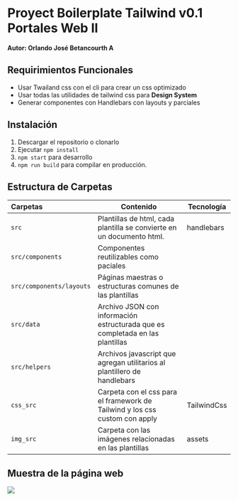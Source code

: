 # Proyect Boilerplate Tailwind v0.1 Portales Web II
**Autor: Orlando José Betancourth A**
## Requirimientos Funcionales
* Usar Twailand css con el cli para crear un css optimizado
* Usar todas las utilidades de tailwind css para **Design System**
* Generar componentes con Handlebars con layouts y parciales

## Instalación
  1. Descargar el repositorio o clonarlo
  2. Ejecutar ```npm install```
  3. ```npm start``` para desarrollo
  4. ```npm run build``` para compilar en producción.

## Estructura de Carpetas

| Carpetas | Contenido | Tecnología |
|:--|--|--|
| ```src```| Plantillas de html, cada plantilla se convierte en un documento html. | handlebars |
| ```src/components```| Componentes reutilizables como paciales | |
| ```src/components/layouts```| Páginas maestras o estructuras comunes de las plantillas ||
| ```src/data``` | Archivo JSON con información estructurada que es completada en las plantillas| |
| ```src/helpers```| Archivos javascript que agregan utilitarios al plantillero de handlebars | |
|```css_src```| Carpeta con el css para el framework de Tailwind y los css custom con apply | TailwindCss |
|```img_src```| Carpeta con las imágenes relacionadas en las plantillas | assets |

## Muestra de la página web
<img src='https://cdn.discordapp.com/attachments/807823691974180895/813226416497623040/Captura_de_pantalla_246.png'/>